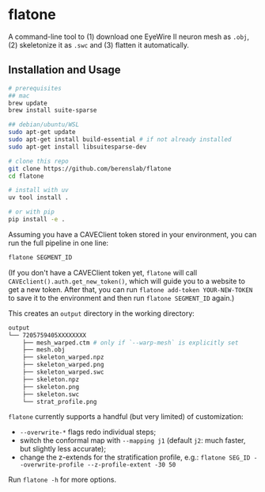 # flatone

A command-line tool to (1) download one EyeWire II neuron mesh as `.obj`, (2) skeletonize it as `.swc` and (3) flatten it automatically.

## Installation and Usage

```bash
# prerequisites
## mac
brew update
brew install suite-sparse

## debian/ubuntu/WSL
sudo apt-get update
sudo apt-get install build-essential # if not already installed
sudo apt-get install libsuitesparse-dev

# clone this repo 
git clone https://github.com/berenslab/flatone
cd flatone 

# install with uv
uv tool install .

# or with pip
pip install -e .
```

Assuming you have a CAVEClient token stored in your environment, you can run the full pipeline in one line:

```bash
flatone SEGMENT_ID
```

(If you don't have a CAVEClient token yet, `flatone` will call `CAVEclient().auth.get_new_token()`, which will guide you to a website to get a new token. After that, you can run `flatone add-token YOUR-NEW-TOKEN` to save it to the environment and then run `flatone SEGMENT_ID` again.)

This creates an `output` directory in the working directory:

```bash
output
└── 7205759405XXXXXXXX
    ├── mesh_warped.ctm # only if `--warp-mesh` is explicitly set
    ├── mesh.obj
    ├── skeleton_warped.npz
    ├── skeleton_warped.png
    ├── skeleton_warped.swc
    ├── skeleton.npz
    ├── skeleton.png
    ├── skeleton.swc
    └── strat_profile.png
```

`flatone` currently supports a handful (but very limited) of customization:

- `--overwrite-*` flags redo individual steps;
- switch the conformal map with `--mapping j1` (default `j2`: much faster, but slightly less accurate);
- change the z-extends for the stratification profile, e.g.: `flatone SEG_ID --overwrite-profile --z-profile-extent -30 50`

Run `flatone -h` for more options.